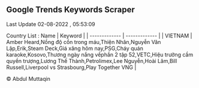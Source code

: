 

## Google Trends Keywords Scraper 
 
Last Update 02-08-2022 , 05:53:09

Country List :
 Name  | Keyword |
| ------------- | ------------- |
| VIETNAM | Amber Heard,Nồng độ cồn trong máu,Thiện Nhân,Nguyễn Văn Lập,Erik,Steam Deck,Giá xăng hôm nay,PSG,Cháy quán karaoke,Kosovo,Thương ngày nắng vềphần 2 tập 52,VETC,Hiệu trưởng cầm quyền trượng,Lương Thế Thành,Petrolimex,Lee Nguyễn,Hoài Lâm,Bill Russell,Liverpool vs Strasbourg,Play Together VNG |



© Abdul Muttaqin 
